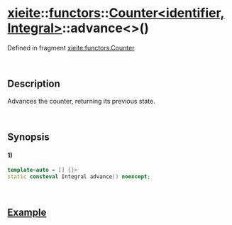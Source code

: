 # [xieite](../../../../../xieite.md)\:\:[functors](../../../../../functors.md)\:\:[Counter<identifier, Integral>](../../../counter.md)\:\:advance\<\>\(\)
Defined in fragment [xieite:functors.Counter](../../../../../../src/functors/counter.cpp)

&nbsp;

## Description
Advances the counter, returning its previous state.

&nbsp;

## Synopsis
#### 1)
```cpp
template<auto = [] {}>
static consteval Integral advance() noexcept;
```

&nbsp;

## [Example](../../../counter.md#Example)
